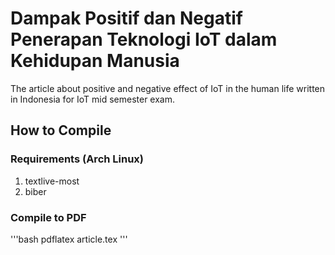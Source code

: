# Dampak Positif dan Negatif Penerapan Teknologi IoT dalam Kehidupan Manusia
The article about positive and negative effect of IoT in the human life written in Indonesia for IoT mid semester exam.

## How to Compile
### Requirements (Arch Linux)
1. textlive-most
2. biber

### Compile to PDF
'''bash
pdflatex article.tex
'''
